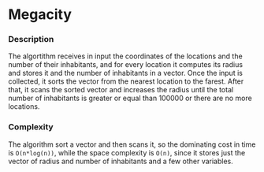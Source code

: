 # Megacity

### Description
The algortithm receives in input the coordinates of the locations and the number of their inhabitants, and for every location it computes its radius and stores it and the number of inhabitants in a vector. 
Once the input is collected, it sorts the vector from the nearest location to the farest. After that, it scans the sorted vector and increases the radius until the total number of inhabitants is greater or equal than 100000 or there are no more locations.

### Complexity
The algorithm sort a vector and then scans it, so the dominating cost in time is `O(n*log(n))`, while the space complexity is `O(n)`, since it stores just the vector of radius and number of inhabitants and a few other variables.
